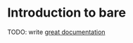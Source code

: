 # Introduction to bare

TODO: write [great documentation](http://jacobian.org/writing/what-to-write/)
